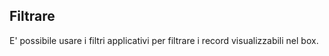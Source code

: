 ## Filtrare

E' possibile usare i filtri applicativi per filtrare i record visualizzabili nel box.

